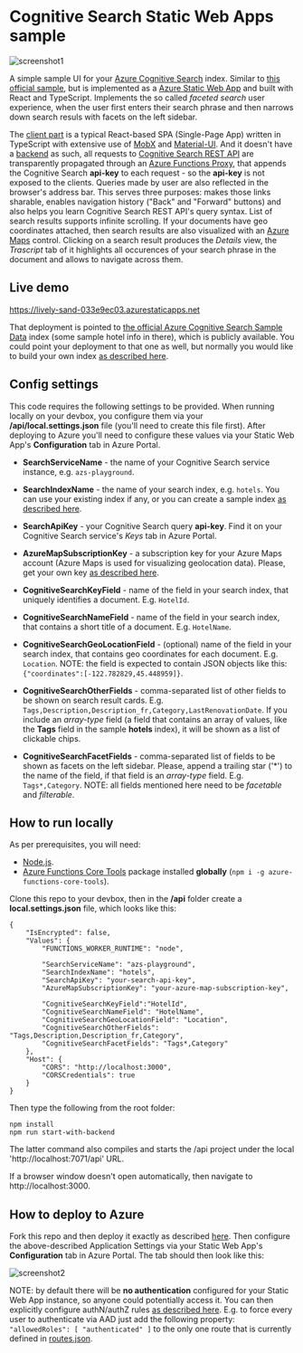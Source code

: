 # Cognitive Search Static Web Apps sample

![screenshot1](https://raw.githubusercontent.com/scale-tone/cognitive-search-static-web-apps-sample-ui/master/public/screenshot1.png)

A simple sample UI for your [Azure Cognitive Search](https://azure.microsoft.com/en-us/services/search/) index. Similar to [this official sample](https://github.com/Azure-Samples/azure-search-knowledge-mining/tree/master/02%20-%20Web%20UI%20Template), but is implemented as a [Azure Static Web App](https://docs.microsoft.com/en-us/azure/static-web-apps/) and built with React and TypeScript. Implements the so called *faceted search* user experience, when the user first enters their search phrase and then narrows down search resuls with facets on the left sidebar. 

The [client part](https://github.com/scale-tone/cognitive-search-static-web-apps-sample-ui/tree/master/src) is a typical React-based SPA (Single-Page App) written in TypeScript with extensive use of [MobX](https://mobx.js.org/README.html) and [Material-UI](https://material-ui.com/). And it doesn't have a [backend](https://github.com/scale-tone/cognitive-search-static-web-apps-sample-ui/tree/master/api) as such, all requests to [Cognitive Search REST API](https://docs.microsoft.com/en-us/azure/search/search-query-overview) are transparently propagated through an [Azure Functions Proxy](https://github.com/scale-tone/cognitive-search-static-web-apps-sample-ui/blob/master/api/proxies.json), that appends the Cognitive Search **api-key** to each request - so the  **api-key** is not exposed to the clients. Queries made by user are also reflected in the browser's address bar. This serves three purposes: makes those links sharable, enables navigation history ("Back" and "Forward" buttons) and also helps you learn Cognitive Search REST API's query syntax. List of search results supports infinite scrolling. If your documents have geo coordinates attached, then search results are also visualized with an [Azure Maps](https://azure.microsoft.com/en-us/services/azure-maps/) control. Clicking on a search result produces the *Details* view, the *Trascript* tab of it highlights all occurences of your search phrase in the document and allows to navigate across them.

## Live demo

https://lively-sand-033e9ec03.azurestaticapps.net 

That deployment is pointed to [the official Azure Cognitive Search Sample Data](https://docs.microsoft.com/en-us/samples/azure-samples/azure-search-sample-data/azure-search-sample-data/) index (some sample hotel info in there), which is publicly available. You could point your deployment to that one as well, but normally you would like to build your own index [as described here](https://docs.microsoft.com/en-us/azure/search/search-get-started-portal#step-1---start-the-import-data-wizard-and-create-a-data-source).

## Config settings

This code requires the following settings to be provided. When running locally on your devbox, you configure them via your **/api/local.settings.json** file (you'll need to create this file first). After deploying to Azure you'll need to configure these values via your Static Web App's **Configuration** tab in Azure Portal.

* **SearchServiceName** - the name of your Cognitive Search service instance, e.g. `azs-playground`.
* **SearchIndexName** - the name of your search index, e.g. `hotels`. You can use your existing index if any, or you can create a sample index [as described here](https://docs.microsoft.com/en-us/azure/search/search-get-started-portal#step-1---start-the-import-data-wizard-and-create-a-data-source).
* **SearchApiKey** - your Cognitive Search query **api-key**. Find it on your Cognitive Search service's *Keys* tab in Azure Portal.
* **AzureMapSubscriptionKey** - a subscription key for your Azure Maps account (Azure Maps is used for visualizing geolocation data). Please, get your own key [as described here](https://docs.microsoft.com/en-us/azure/azure-maps/azure-maps-authentication). 

* **CognitiveSearchKeyField** - name of the field in your search index, that uniquely identifies a document. E.g. `HotelId`.
* **CognitiveSearchNameField** - name of the field in your search index, that contains a short title of a document. E.g. `HotelName`.
* **CognitiveSearchGeoLocationField** - (optional) name of the field in your search index, that contains geo coordinates for each document. E.g. `Location`. NOTE: the field is expected to contain JSON objects like this: `{"coordinates":[-122.782829,45.448959]}`.
* **CognitiveSearchOtherFields** - comma-separated list of other fields to be shown on search result cards. E.g. `Tags,Description,Description_fr,Category,LastRenovationDate`. If you include an *array-type* field (a field that contains an array of values, like the **Tags** field in the sample **hotels** index), it will be shown as a list of clickable chips.
* **CognitiveSearchFacetFields** - comma-separated list of fields to be shown as facets on the left sidebar. Please, append a trailing star ('\*') to the name of the field, if that field is an *array-type* field. E.g. `Tags*,Category`. NOTE: all fields mentioned here need to be *facetable* and *filterable*. 

## How to run locally

As per prerequisites, you will need:
- [Node.js](https://nodejs.org/en).
- [Azure Functions Core Tools](https://github.com/Azure/azure-functions-core-tools#installing) package installed **globally** (`npm i -g azure-functions-core-tools`).

Clone this repo to your devbox, then in the **/api** folder create a **local.settings.json** file, which looks like this:
```
{
    "IsEncrypted": false,
    "Values": {
        "FUNCTIONS_WORKER_RUNTIME": "node",

        "SearchServiceName": "azs-playground",
        "SearchIndexName": "hotels",
        "SearchApiKey": "your-search-api-key",
        "AzureMapSubscriptionKey": "your-azure-map-subscription-key",
        
        "CognitiveSearchKeyField":"HotelId",
        "CognitiveSearchNameField": "HotelName",
        "CognitiveSearchGeoLocationField": "Location",
        "CognitiveSearchOtherFields": "Tags,Description,Description_fr,Category",
        "CognitiveSearchFacetFields": "Tags*,Category"
    },
    "Host": {
        "CORS": "http://localhost:3000",
        "CORSCredentials": true
    }
}
```

Then type the following from the root folder:
```
npm install
npm run start-with-backend
```

The latter command also compiles and starts the /api project under the local 'http://localhost:7071/api' URL.

If a browser window doesn't open automatically, then navigate to http://localhost:3000.

## How to deploy to Azure

Fork this repo and then deploy it exactly as described [here](https://docs.microsoft.com/en-us/azure/static-web-apps/getting-started?tabs=react#create-a-static-web-app). 
Then configure the above-described Application Settings via your Static Web App's **Configuration** tab in Azure Portal. The tab should then look like this:

![screenshot2](https://raw.githubusercontent.com/scale-tone/cognitive-search-static-web-apps-sample-ui/master/public/screenshot2.png)

NOTE: by default there will be **no authentication** configured for your Static Web App instance, so anyone could potentially access it. You can then explicitly configure authN/authZ rules [as described here](https://docs.microsoft.com/en-us/azure/static-web-apps/authentication-authorization). E.g. to force every user to authenticate via AAD just add the following property: `"allowedRoles": [ "authenticated" ]` to the only one route that is currently defined in [routes.json](https://github.com/scale-tone/cognitive-search-static-web-apps-sample-ui/blob/master/public/routes.json).
